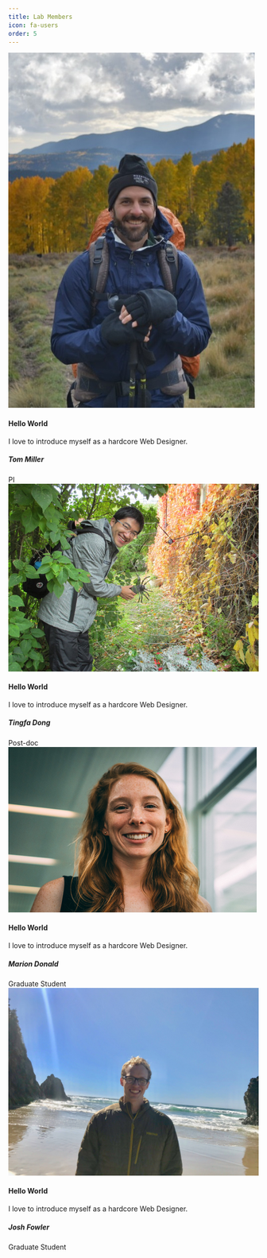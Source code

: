 ```yaml
---
title: Lab Members
icon: fa-users
order: 5
---
```

<head><link href="//netdna.bootstrapcdn.com/bootstrap/3.0.0/css/bootstrap.min.css" rel="stylesheet" id="bootstrap-css">
<script src="//netdna.bootstrapcdn.com/bootstrap/3.0.0/js/bootstrap.min.js"></script>
<script src="//code.jquery.com/jquery-1.11.1.min.js"></script></head>
<body>

<!------ Include the above in your HEAD tag ---------->

<div class="container">
                    <div class="row">
                          <div class="col-md-4 col-sm-4">
                            <div class="team-member">
                                <div class="team-img">
                                    <img src="/assets/images/tom_nm_final_crop.jpg" alt="team member" class="img-responsive">
                                </div>
                                <div class="team-hover">
                                    <div class="desk">
                                        <h4>Hello World</h4>
                                        <p>I love to introduce myself as a hardcore Web Designer.</p>
                                    </div>
                                    <div class="s-link">
                                        <a href="#"><i class="fa fa-facebook"></i></a>
                                        <a href="#"><i class="fa fa-twitter"></i></a>
                                        <a href="#"><i class="fa fa-google-plus"></i></a>
                                    </div>
                                </div>
                            </div>
                            <div class="team-title">
                                <h5>Tom Miller</h5>
                                <span>PI</span>
                            </div>
                        </div>
                          <div class="col-md-4 col-sm-4">
                            <div class="team-member">
                                <div class="team-img">
                                    <img src="/assets/images/tingfa_dong.jpg" alt="team member" class="img-responsive">
                                </div>
                                <div class="team-hover">
                                    <div class="desk">
                                        <h4>Hello World</h4>
                                        <p>I love to introduce myself as a hardcore Web Designer.</p>
                                    </div>
                                    <div class="s-link">
                                        <a href="#"><i class="fa fa-facebook"></i></a>
                                        <a href="#"><i class="fa fa-twitter"></i></a>
                                        <a href="#"><i class="fa fa-google-plus"></i></a>
                                    </div>
                                </div>
                            </div>
                            <div class="team-title">
                                <h5>Tingfa Dong</h5>
                                <span>Post-doc</span>
                            </div>
                        </div>
                       
</div>
<div class="row">
                          <div class="col-md-4 col-sm-4">
                            <div class="team-member">
                                <div class="team-img">
                                    <img src="/assets/images/MDonald.jpg" alt="team member" class="img-responsive">
                                </div>
                                <div class="team-hover">
                                    <div class="desk">
                                        <h4>Hello World</h4>
                                        <p>I love to introduce myself as a hardcore Web Designer.</p>
                                    </div>
                                    <div class="s-link">
                                        <a href="#"><i class="fa fa-facebook"></i></a>
                                        <a href="#"><i class="fa fa-twitter"></i></a>
                                        <a href="#"><i class="fa fa-google-plus"></i></a>
                                    </div>
                                </div>
                            </div>
                            <div class="team-title">
                                <h5>Marion Donald</h5>
                                <span>Graduate Student</span>
                            </div>
                        </div>
                        <div class="col-md-4 col-sm-4">
                            <div class="team-member">
                                <div class="team-img">
                                    <img src="/assets/images/josh_fowler.jpg" alt="team member" class="img-responsive">
                                </div>
                                <div class="team-hover">
                                    <div class="desk">
                                        <h4>Hello World</h4>
                                        <p>I love to introduce myself as a hardcore Web Designer.</p>
                                    </div>
                                    <div class="s-link">
                                        <a href="#"><i class="fa fa-facebook"></i></a>
                                        <a href="#"><i class="fa fa-twitter"></i></a>
                                        <a href="#"><i class="fa fa-google-plus"></i></a>
                                    </div>
                                </div>
                            </div>
                            <div class="team-title">
                                <h5>Josh Fowler</h5>
                                <span>Graduate Student</span>
                            </div>
                        </div>
                  
</div>
</div>

  </body>